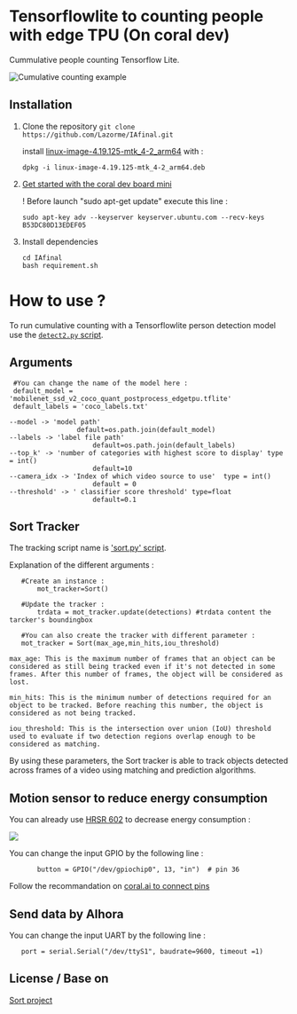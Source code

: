 # Tensorflowlite to counting people with edge TPU (On coral dev)

Cummulative people counting Tensorflow Lite.

![Cumulative counting example](Doc/exemple.jpg)

## Installation
1. Clone the repository 
   ```git clone https://github.com/Lazorme/IAfinal.git```
   
   install [linux-image-4.19.125-mtk_4-2_arm64](linux-image-4.19.125-mtk_4-2_arm64.deb) with :

   ```dpkg -i linux-image-4.19.125-mtk_4-2_arm64.deb```

3. [Get started with the coral dev board mini](https://coral.ai/docs/dev-board-mini/get-started/)
   
   ! Before launch "sudo apt-get update" execute this line :
   
   ```sudo apt-key adv --keyserver keyserver.ubuntu.com --recv-keys B53DC80D13EDEF05```

4. Install dependencies
   ```
   cd IAfinal
   bash requirement.sh
   ```

# How to use ?

To run cumulative counting with a Tensorflowlite person detection model use the [`detect2.py` script](detect2.py).

## Arguments
   ```
    #You can change the name of the model here :
    default_model = 'mobilenet_ssd_v2_coco_quant_postprocess_edgetpu.tflite' 
    default_labels = 'coco_labels.txt'

   --model -> 'model path' 
                    default=os.path.join(default_model)
   --labels -> 'label file path'
                        default=os.path.join(default_labels)
   --top_k' -> 'number of categories with highest score to display' type = int()
                        default=10
   --camera_idx -> 'Index of which video source to use'  type = int()
                        default = 0
   --threshold' -> ' classifier score threshold' type=float
                        default=0.1
   ```
## Sort Tracker

The tracking script name is ['sort.py' script](sort.py).

Explanation of the different arguments :
 ```
    #Create an instance :
        mot_tracker=Sort()

    #Update the tracker :
        trdata = mot_tracker.update(detections) #trdata content the tarcker's boundingbox

    #You can also create the tracker with different parameter :
    mot_tracker = Sort(max_age,min_hits,iou_threshold) 
   ```
    max_age: This is the maximum number of frames that an object can be considered as still being tracked even if it's not detected in some frames. After this number of frames, the object will be considered as lost.

    min_hits: This is the minimum number of detections required for an object to be tracked. Before reaching this number, the object is considered as not being tracked.

    iou_threshold: This is the intersection over union (IoU) threshold used to evaluate if two detection regions overlap enough to be considered as matching.

By using these parameters, the Sort tracker is able to track objects detected across frames of a video using matching and prediction algorithms.

## Motion sensor to reduce energy consumption

You can already use [HRSR 602](https://www.amazon.com/-/es/MH-SR602-movimiento-Piroel%C3%A9ctrico-Infrarrojos-Interruptor/dp/B07Z45RMZV) to decrease energy consumption :

![](Doc/HRSR602.jpg)

You can change the input GPIO by the following line :
 ```
        button = GPIO("/dev/gpiochip0", 13, "in")  # pin 36
```
Follow the recommandation on [coral.ai to connect pins](https://coral.ai/docs/dev-board-mini/gpio/)

## Send data by Alhora
You can change the input UART by the following line :
 ```
    port = serial.Serial("/dev/ttyS1", baudrate=9600, timeout =1)
```

License / Base on
----------------------
[Sort project](https://github.com/abewley/sort/tree/master)






